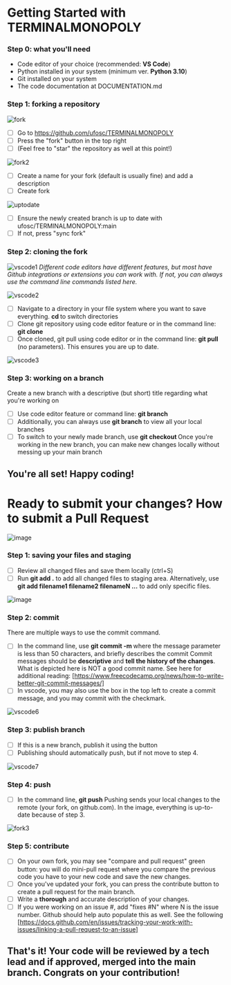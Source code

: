 # Getting Started with TERMINALMONOPOLY

### Step 0: what you'll need
- Code editor of your choice (recommended: **VS Code**)
- Python installed in your system (minimum ver. **Python 3.10**)
- Git installed on your system
- The code documentation at DOCUMENTATION.md

### Step 1: forking a repository
![fork](https://github.com/user-attachments/assets/a71ea542-0236-4051-8076-07e414d0934c)

- [ ] Go to https://github.com/ufosc/TERMINALMONOPOLY
- [ ] Press the "fork" button in the top right
- [ ] (Feel free to "star" the repository as well at this point!)

![fork2](https://github.com/user-attachments/assets/4ae61df2-a32d-47d1-9fbd-ae62f3c2e011)
- [ ] Create a name for your fork (default is usually fine) and add a description
- [ ] Create fork

![uptodate](https://github.com/user-attachments/assets/1f7f6b34-a70c-41a9-8670-e8a15689c926)
- [ ] Ensure the newly created branch is up to date with ufosc/TERMINALMONOPOLY:main
- [ ] If not, press "sync fork"

### Step 2: cloning the fork
![vscode1](https://github.com/user-attachments/assets/7bff4df7-a0f8-42de-8cb3-47390742d8f9)
*Different code editors have different features, but most have Github integrations or extensions you can work with. If not, you can always use the command line commands listed here.*

![vscode2](https://github.com/user-attachments/assets/e61e57cd-3af2-4fca-9c17-57abb14d8ded)

- [ ] Navigate to a directory in your file system where you want to save everything. **cd <directory name>** to switch directories
- [ ] Clone git repository using code editor feature or in the command line: **git clone <URL to your newly created fork>**
- [ ] Once cloned, git pull using code editor or in the command line: **git pull** (no parameters). This ensures you are up to date.

![vscode3](https://github.com/user-attachments/assets/d79c9126-23a2-4e6d-85a6-5a941637157d)
### Step 3: working on a branch  
Create a new branch with a descriptive (but short) title regarding what you're working on
- [ ] Use code editor feature or command line: **git branch <name>**
- [ ] Additionally, you can always use **git branch** to view all your local branches
- [ ] To switch to your newly made branch, use **git checkout <name>**
Once you're working in the new branch, you can make new changes locally without messing up your main branch

## You're all set! Happy coding!

# Ready to submit your changes? How to submit a Pull Request

![image](https://github.com/user-attachments/assets/d73b5128-7014-4d4f-ae95-919246825060)
### Step 1: saving your files and staging
- [ ] Review all changed files and save them locally (ctrl+S)
- [ ] Run **git add .** to add all changed files to staging area. Alternatively, use **git add filename1 filename2 filenameN ...** to add only specific files.

![image](https://github.com/user-attachments/assets/2af3b513-2763-4f34-89e7-818bcfb30f14)
### Step 2: commit
There are multiple ways to use the commit command. 
- [ ] In the command line, use **git commit -m <message>** where the message parameter is less than 50 characters, and briefly describes the commit
Commit messages should be **descriptive** and **tell the history of the changes**. What is depicted here is NOT a good commit name.
See here for additional reading: [https://www.freecodecamp.org/news/how-to-write-better-git-commit-messages/]
- [ ] In vscode, you may also use the box in the top left to create a commit message, and you may commit with the checkmark.

![vscode6](https://github.com/user-attachments/assets/b7043a88-39ce-4677-a570-d760a29c1cb9)
### Step 3: publish branch
- [ ] If this is a new branch, publish it using the button
- [ ] Publishing should automatically push, but if not move to step 4.

![vscode7](https://github.com/user-attachments/assets/d09c2c58-d502-4650-b869-db5f4e445011)
### Step 4: push
- [ ] In the command line, **git push** 
Pushing sends your local changes to the remote (your fork, on github.com). In the image, everything is up-to-date because of step 3. 

![fork3](https://github.com/user-attachments/assets/7a28c408-ea67-4d44-b2c0-1ba8d789bc01)
### Step 5: contribute
- [ ] On your own fork, you may see "compare and pull request" green button: you will do mini-pull request where you compare the previous code you have to your new code and save the new changes.
- [ ] Once you've updated your fork, you can press the contribute button to create a pull request for the main branch.
- [ ] Write a **thorough** and accurate description of your changes.
- [ ] If you were working on an issue #, add "fixes #N" where N is the issue number. Github should help auto populate this as well. See the following [https://docs.github.com/en/issues/tracking-your-work-with-issues/linking-a-pull-request-to-an-issue] 

## That's it! Your code will be reviewed by a tech lead and if approved, merged into the main branch. Congrats on your contribution!

